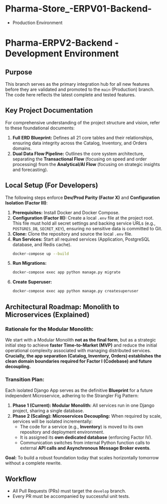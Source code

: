 # Pharma-Store_-ERPV01-Backend-
 - Production Environment


  # Pharma-ERPV2-Backend - Development Environment

## Purpose
This branch serves as the primary integration hub for all new features before they are validated and promoted to the `main` (Production) branch. The code here reflects the latest complete and tested features.

## Key Project Documentation
For comprehensive understanding of the project structure and vision, refer to these foundational documents:

1.  **Full ERD Blueprint:** Defines all 21 core tables and their relationships, ensuring data integrity across the Catalog, Inventory, and Orders domains.
2.  **Dual Data Flow Pipeline:** Outlines the core system architecture, separating the **Transactional Flow** (focusing on speed and order processing) from the **Analytical/AI Flow** (focusing on strategic insights and forecasting).

## Local Setup (For Developers)

The following steps enforce **Dev/Prod Parity (Factor X)** and **Configuration Isolation (Factor III)**:

1.  **Prerequisites:** Install Docker and Docker Compose.
2.  **Configuration (Factor III):** Create a local `.env` file at the project root. This file must hold all secret settings and backing service URLs (e.g., `POSTGRES_DB`, `SECRET_KEY`), ensuring no sensitive data is committed to Git.
3.  **Clone:** Clone the repository and source the local `.env` file.
4.  **Run Services:** Start all required services (Application, PostgreSQL database, and Redis cache).
    ```bash
    docker-compose up --build
    ```
5.  **Run Migrations:**
    ```bash
    docker-compose exec app python manage.py migrate
    ```
6.  **Create Superuser:**
    ```bash
    docker-compose exec app python manage.py createsuperuser
    ```

## Architectural Roadmap: Monolith to Microservices (Explained)

### Rationale for the Modular Monolith:
We start with a Modular Monolith **not as the final form**, but as a strategic initial step to achieve **faster Time-to-Market (MVP)** and reduce the initial operational complexity associated with managing distributed services. **Crucially, the app separation (Catalog, Inventory, Orders) establishes the clean domain boundaries required for Factor I (Codebase) and future decoupling.**

### Transition Plan:
Each isolated Django App serves as the definitive **Blueprint** for a future independent Microservice, adhering to the Strangler Fig Pattern:

1.  **Phase 1 (Current): Modular Monolith:** All services run in one Django project, sharing a single database.
2.  **Phase 2 (Scaling): Microservices Decoupling:** When required by scale, services will be isolated incrementally:
    * The code for a service (e.g., **Inventory**) is moved to its own repository and deployment environment.
    * It is assigned its **own dedicated database** (enforcing Factor IV).
    * Communication switches from internal Python function calls to external **API calls and Asynchronous Message Broker events**.

**Goal:** To build a robust foundation today that scales horizontally tomorrow without a complete rewrite.

## Workflow
- All Pull Requests (PRs) must target the `develop` branch.
- Every PR must be accompanied by successful unit tests.
